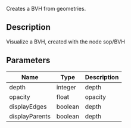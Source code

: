 Creates a BVH from geometries.


## Description

Visualize a BVH, created with the node sop/BVH


## Parameters

<table>
<thead>
	<tr>
		<th>Name</th>
		<th>Type</th>
		<th>Description</th>
	</tr>
</thead>
<tr>
	<td>depth</td>
	<td><div class='bg-orange-800 px-2 py-px text-white rounded-sm'>integer</div></td>
	<td>depth</td>
</tr>
<tr>
	<td>opacity</td>
	<td><div class='bg-yellow-800 px-2 py-px text-white rounded-sm'>float</div></td>
	<td>opacity</td>
</tr>
<tr>
	<td>displayEdges</td>
	<td><div class='bg-emerald-800 px-2 py-px text-white rounded-sm'>boolean</div></td>
	<td>depth</td>
</tr>
<tr>
	<td>displayParents</td>
	<td><div class='bg-emerald-800 px-2 py-px text-white rounded-sm'>boolean</div></td>
	<td>depth</td>
</tr>
</table>
